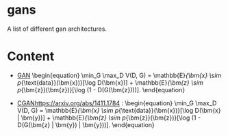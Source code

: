 # gans

A list of different gan architectures.

# Content

- [GAN](https://arxiv.org/abs/1406.2661) 
\begin{equation}
\min_G \max_D V(D, G) = \mathbb{E}_{\bm{x} \sim p_{\text{data}}(\bm{x})}[\log D(\bm{x})] + \mathbb{E}_{\bm{z} \sim p_{\bm{z}}(\bm{z})}[\log (1 - D(G(\bm{z})))].
\end{equation}

- [CGAN]()https://arxiv.org/abs/1411.1784 : 
\begin{equation}
\min_G \max_D V(D, G) = \mathbb{E}_{\bm{x} \sim p_{\text{data}}(\bm{x})}[\log D(\bm{x} | \bm{y})] + \mathbb{E}_{\bm{z} \sim p_{\bm{z}}(\bm{z})}[\log (1 - D(G(\bm{z} | \bm{y}) | \bm{y}))].
\end{equation}
